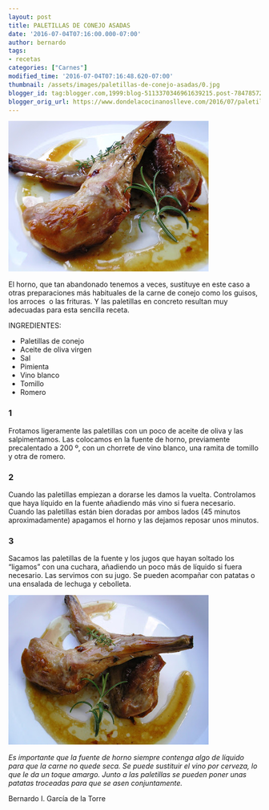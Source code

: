 ```yaml
---
layout: post
title: PALETILLAS DE CONEJO ASADAS
date: '2016-07-04T07:16:00.000-07:00'
author: bernardo
tags:
- recetas
categories: ["Carnes"]
modified_time: '2016-07-04T07:16:48.620-07:00'
thumbnail: /assets/images/paletillas-de-conejo-asadas/0.jpg
blogger_id: tag:blogger.com,1999:blog-5113370346961639215.post-7847857264041191009
blogger_orig_url: https://www.dondelacocinanoslleve.com/2016/07/paletillas-de-conejo-asadas.html
---
```


![](/assets/images/paletillas-de-conejo-asadas/0.jpg)

  
El horno, que tan abandonado tenemos a veces, sustituye en este caso a otras preparaciones más habituales de la carne de conejo como los guisos, los arroces  o las frituras. Y las paletillas en concreto resultan muy adecuadas para esta sencilla receta.  
  
INGREDIENTES:
* Paletillas de conejo
* Aceite de oliva virgen
* Sal
* Pimienta
* Vino blanco
* Tomillo
* Romero  

### 1

Frotamos ligeramente las paletillas con un poco de aceite de oliva y las salpimentamos. Las colocamos en la fuente de horno, previamente precalentado a 200 º, con un chorrete de vino blanco, una ramita de tomillo y otra de romero.  

### 2

Cuando las paletillas empiezan a dorarse les damos la vuelta. Controlamos que haya líquido en la fuente añadiendo más vino si fuera necesario. Cuando las paletillas están bien doradas por ambos lados (45 minutos aproximadamente) apagamos el horno y las dejamos reposar unos minutos.  

### 3

Sacamos las paletillas de la fuente y los jugos que hayan soltado los “ligamos” con una cuchara, añadiendo un poco más de líquido si fuera necesario. Las servimos con su jugo. Se pueden acompañar con patatas o una ensalada de lechuga y cebolleta.  

![](/assets/images/paletillas-de-conejo-asadas/1.jpg)

  
_Es importante que la fuente de horno siempre contenga algo de líquido para que la carne no quede seca. Se puede sustituir el vino por cerveza, lo que le da un toque amargo. Junto a las paletillas se pueden poner unas patatas troceadas para que se asen conjuntamente._  
  
Bernardo I. García de la Torre
